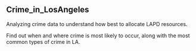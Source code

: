 ## Crime_in_LosAngeles
Analyzing crime data to understand how best to allocate LAPD resources. 

Find out when and where crime is most likely to occur, along with the most common types of crime in LA.

